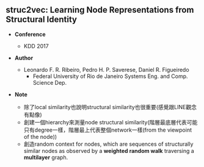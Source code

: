 ## struc2vec: Learning Node Representations from Structural Identity

- **Conference**
    - KDD 2017
- **Author**
    - Leonardo F. R. Ribeiro, Pedro H. P. Saverese, Daniel R. Figueiredo
        - Federal University of Rio de Janeiro Systems Eng. and Comp. Science Dep.

- **Note**
    - 除了local similarity也說明structural similarity也很重要(感覺跟LINE觀念有點像)
    - 創建一個hierarchy來測量node structural similarity(階層最底層代表可能只有degree一樣，階層最上代表整個network一樣(from the viewpoint of the node))
    - 創造random context for nodes, which are sequences of structurally similar nodes as observed by a **weighted random walk** traversing a **multilayer** graph.
    



